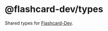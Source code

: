 # @flashcard-dev/types

Shared types for [Flashcard-Dev](https://github.com/ChrisTowles/flashcards-dev).
